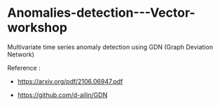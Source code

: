 # Anomalies-detection---Vector-workshop
Multivariate time series anomaly detection using GDN (Graph Deviation Network)

Reference : 
- https://arxiv.org/pdf/2106.06947.pdf

- https://github.com/d-ailin/GDN
